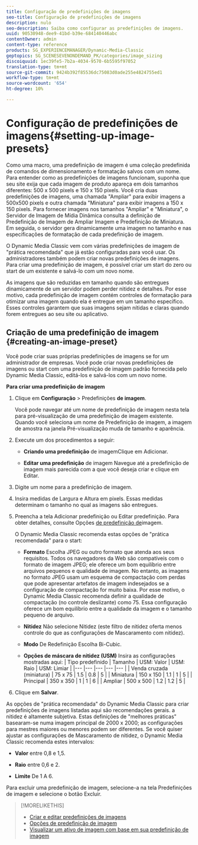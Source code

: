 ```yaml
---
title: Configuração de predefinições de imagens
seo-title: Configuração de predefinições de imagens
description: nulo
seo-description: Saiba como configurar as predefinições de imagens.
uuid: 90530948-dee9-41bd-b39e-684140446abc
contentOwner: admin
content-type: reference
products: SG_EXPERIENCEMANAGER/Dynamic-Media-Classic
geptopics: SG_SCENESEVENONDEMAND_PK/categories/image_sizing
discoiquuid: 1ec39fe5-7b2a-4034-9570-6b5595f97052
translation-type: tm+mt
source-git-commit: 9424b392f85536dc75083d0ade255e4824755ed1
workflow-type: tm+mt
source-wordcount: '654'
ht-degree: 10%

---
```



# Configuração de predefinições de imagens{#setting-up-image-presets}

Como uma macro, uma predefinição de imagem é uma coleção predefinida de comandos de dimensionamento e formatação salvos com um nome. Para entender como as predefinições de imagens funcionam, suponha que seu site exija que cada imagem de produto apareça em dois tamanhos diferentes: 500 x 500 pixels e 150 x 150 pixels. Você cria duas predefinições de imagens, uma chamada &quot;Ampliar&quot; para exibir imagens a 500x500 pixels e outra chamada &quot;Miniatura&quot; para exibir imagens a 150 x 150 pixels. Para fornecer imagens nos tamanhos &quot;Ampliar&quot; e &quot;Miniatura&quot;, o Servidor de Imagem de Mídia Dinâmica consulta a definição de Predefinição de Imagem de Ampliar Imagem e Predefinição de Miniatura. Em seguida, o servidor gera dinamicamente uma imagem no tamanho e nas especificações de formatação de cada predefinição de imagem.

O Dynamic Media Classic vem com várias predefinições de imagem de &quot;prática recomendada&quot; que já estão configuradas para você usar. Os administradores também podem criar novas predefinições de imagens. Para criar uma predefinição de imagem, é possível criar um start do zero ou start de um existente e salvá-lo com um novo nome.

As imagens que são reduzidas em tamanho quando são entregues dinamicamente de um servidor podem perder nitidez e detalhes. Por esse motivo, cada predefinição de imagem contém controles de formatação para otimizar uma imagem quando ela é entregue em um tamanho específico. Esses controles garantem que suas imagens sejam nítidas e claras quando forem entregues ao seu site ou aplicativo.

## Criação de uma predefinição de imagem {#creating-an-image-preset}

Você pode criar suas próprias predefinições de imagens se for um administrador de empresas. Você pode criar novas predefinições de imagens ou start com uma predefinição de imagem padrão fornecida pelo Dynamic Media Classic, editá-los e salvá-los com um novo nome.

**Para criar uma predefinição de imagem**

1. Clique em **Configuração** > Predefinições **de imagem**.

   Você pode navegar até um nome de predefinição de imagem nesta tela para pré-visualização de uma predefinição de imagem existente. Quando você seleciona um nome de Predefinição de imagem, a imagem de amostra na janela Pré-visualização muda de tamanho e aparência.

1. Execute um dos procedimentos a seguir:

   * **Criando uma predefinição** de imagemClique em Adicionar.

   * **Editar uma predefinição** de imagem Navegue até a predefinição de imagem mais parecida com a que você deseja criar e clique em Editar.

1. Digite um nome para a predefinição de imagem.
1. Insira medidas de Largura e Altura em pixels. Essas medidas determinam o tamanho no qual as imagens são entregues.
1. Preencha a tela Adicionar predefinição ou Editar predefinição. Para obter detalhes, consulte Opções [de predefinição de](application-setup.md#image_preset_options)imagem.

   O Dynamic Media Classic recomenda estas opções de &quot;prática recomendada&quot; para o start:

   * **Formato** Escolha JPEG ou outro formato que atenda aos seus requisitos. Todos os navegadores da Web são compatíveis com o formato de imagem JPEG; ele oferece um bom equilíbrio entre arquivos pequenos e qualidade de imagem. No entanto, as imagens no formato JPEG usam um esquema de compactação com perdas que pode apresentar artefatos de imagem indesejados se a configuração de compactação for muito baixa. Por esse motivo, o Dynamic Media Classic recomenda definir a qualidade de compactação (no controle deslizante) como 75. Essa configuração oferece um bom equilíbrio entre a qualidade da imagem e o tamanho pequeno de arquivo.

   * **Nitidez** Não selecione Nitidez (este filtro de nitidez oferta menos controle do que as configurações de Mascaramento com nitidez).

   * **Modo** De Redefinição Escolha Bi-Cubic.

   * **Opções de máscara de nitidez (USM)** Insira as configurações mostradas aqui:
   | Tipo predefinido | Tamanho | USM: Valor | USM: Raio | USM: Limiar |
   |--- |--- |--- |--- |--- |
   | Venda cruzada (miniatura) | 75 x 75 | 1.5 | 0.8 | 5 |
   | Miniatura | 150 x 150 | 1.1 | 1 | 5 |
   | Principal | 350 x 350 | 1 | 1 | 6 |
   | Ampliar | 500 x 500 | 1.2 | 1.2 | 5 |

1. Clique em **Salvar**.

As opções de &quot;prática recomendada&quot; do Dynamic Media Classic para criar predefinições de imagens listadas aqui são recomendações gerais. a nitidez é altamente subjetiva. Estas definições de &quot;melhores práticas&quot; basearam-se numa imagem principal de 2000 x 2000; as configurações para mestres maiores ou menores podem ser diferentes. Se você quiser ajustar as configurações de Mascaramento de nitidez, o Dynamic Media Classic recomenda estes intervalos:

* **Valor** entre 0,8 e 1,5.

* **Raio** entre 0,6 e 2.

* **Limite** De 1 A 6.

Para excluir uma predefinição de imagem, selecione-a na tela Predefinições de imagem e selecione o botão Excluir.

>[!MORELIKETHIS]
>
>* [Criar e editar predefinições de imagens](application-setup.md#creating_and_editing_image_presets)
>* [Opções de predefinição de imagem](application-setup.md#image_preset_options)
>* [Visualizar um ativo de imagem com base em sua predefinição de imagem](previewing-asset.md#previewing_an_image_asset_based_on_its_image_preset)

